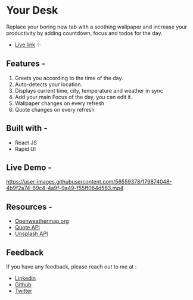 # Your Desk

Replace your boring new tab with a soothing wallpaper and increase your productivity by adding countdown, focus and todos for the day.

-   [Live link](https://lily-lo7c9dkha-anjali1102.vercel.app/) ✨

## Features -

1. Greets you according to the time of the day.
2. Auto-detects your location.
3. Displays current time, city, temperature and weather in sync
4. Add your main Focus of the day, you can edit it.
5. Wallpaper changes on every refresh
6. Quote changes on every refresh

## Built with -

-   React JS
-   Rapid UI

## Live Demo -

https://user-images.githubusercontent.com/56559378/179874048-4b9f2a74-69c4-4a9f-9a49-f55ff064d563.mp4


## Resources -

-   [Openweathermap.org](openweathermap.org)
-   [Quote API](https://forum.freecodecamp.org/t/free-api-inspirational-quotes-json-with-code-examples/311373)
-   [Unsplash API](https://unsplash.com/)

## Feedback

If you have any feedback, please reach out to me at :

-   [Linkedin](https://www.linkedin.com/in/anjali1102/)
-   [Github](https://www.github.com/anjali1102/)
-   [Twitter](https://twitter.com/anjalii1102/)

